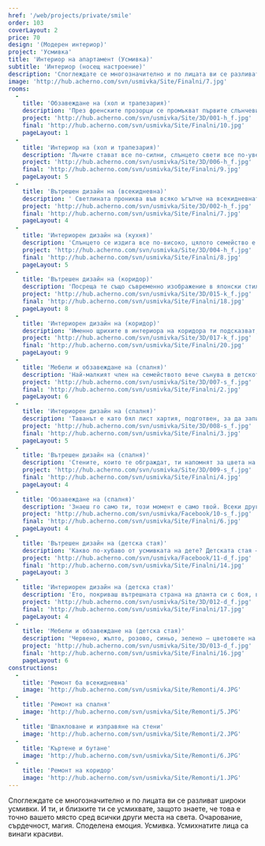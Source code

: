 ```yaml
---
href: '/web/projects/private/smile'
order: 103
coverLayout: 2
price: 70
design: '(Модерен интериор)'
project: 'Усмивка'
title: 'Интериор на апартамент (Усмивка)'
subtitle: 'Интериор (носещ настроение)'
description: 'Споглеждате се многозначително и по лицата ви се разливат широки усмивки. И ти, и близките ти се усмихвате, защото знаете, че това е точно вашето място сред всички други места на света. Очарование, сърдечност, магия. Споделена емоция. Усмивка. Усмихнатите лица са винаги красиви..'
image: 'http://hub.acherno.com/svn/usmivka/Site/Finalni/7.jpg'
rooms:
  -
    title: 'Обзавеждане на (хол и трапезария)'
    description: 'През френските прозорци се промъкват първите слънчеви лъчи и съживяват миниатюрните частици във въздуха, които обикновено са невидими за очите. '
    project: 'http://hub.acherno.com/svn/usmivka/Site/3D/001-h_f.jpg'
    final: 'http://hub.acherno.com/svn/usmivka/Site/Finalni/10.jpg'
    pageLayout: 1
  -
    title: 'Интериор на (хол и трапезария)'
    description: 'Лъчите стават все по-силни, слънцето свети все по-уверено, насърчено от твоята усмивка.'
    project: 'http://hub.acherno.com/svn/usmivka/Site/3D/006-h_f.jpg'
    final: 'http://hub.acherno.com/svn/usmivka/Site/Finalni/9.jpg'
    pageLayout: 5
  -
    title: 'Вътрешен дизайн на (всекидневна)'
    description: ' Светлината прониква във всяко ъгълче на всекидневната.'
    project: 'http://hub.acherno.com/svn/usmivka/Site/3D/002-h_f.jpg'
    final: 'http://hub.acherno.com/svn/usmivka/Site/Finalni/7.jpg'
    pageLayout: 4
  -
    title: 'Интериорен дизайн на (кухня)'
    description: 'Слънцето се издига все по-високо, цялото семейство е вече будно. Приготвяте закуската заедно, като на игра: някои помагат с действия, други – със съвети, а трети – със споделяне на желания. Това също не е малко, нали? Хапвате заедно и се зареждате с енергия и усмивки, с които ще посрещнете новите предизвикателства.'
    project: 'http://hub.acherno.com/svn/usmivka/Site/3D/004-h_f.jpg'
    final: 'http://hub.acherno.com/svn/usmivka/Site/Finalni/8.jpg'
    pageLayout: 5
  -
    title: 'Вътрешен дизайн на (коридор)'
    description: 'Посреща те също съвременно изображение в японски стил – загадъчен поглед, чувствено развята черна коса, крехък и неземно красив черешов цвят. Е, добре дошъл!'
    project: 'http://hub.acherno.com/svn/usmivka/Site/3D/015-k_f.jpg'
    final: 'http://hub.acherno.com/svn/usmivka/Site/Finalni/18.jpg'
    pageLayout: 8
  -
    title: 'Интериорен дизайн на (коридор)'
    description: 'Именно щрихите в интериора на коридора ти подсказват, че вече си вкъщи: неутрално бяло, огледална повърхност и сиво матово покритие, съчетани с топлината на светлото дърво'
    project: 'http://hub.acherno.com/svn/usmivka/Site/3D/017-k_f.jpg'
    final: 'http://hub.acherno.com/svn/usmivka/Site/Finalni/20.jpg'
    pageLayout: 9
  -
    title: 'Мебели и обзавеждане на (спалня)'
    description: 'Най-малкият член на семейството вече сънува в детското легло в спалнята. Хармония, красота и покой. Избираш подходяща светлина, отпускаш се в удобното легло и забравяш за всичко извън тази стая.'
    project: 'http://hub.acherno.com/svn/usmivka/Site/3D/007-s_f.jpg'
    final: 'http://hub.acherno.com/svn/usmivka/Site/Finalni/2.jpg'
    pageLayout: 6
  -
    title: 'Интериорен дизайн на (спалня)'
    description: 'Таванът е като бял лист хартия, подготвен, за да запишеш идеите, спомените, мечтите си.'
    project: 'http://hub.acherno.com/svn/usmivka/Site/3D/008-s_f.jpg'
    final: 'http://hub.acherno.com/svn/usmivka/Site/Finalni/3.jpg' 
    pageLayout: 5
  -
    title: 'Вътрешен дизайн на (спалня)'
    description: 'Стените, които те обграждат, ти напомнят за цвета на канелата, за наситения й сладостен аромат, за екзотичния пазар за подправки в Истанбул.'
    project: 'http://hub.acherno.com/svn/usmivka/Site/3D/009-s_f.jpg'
    final: 'http://hub.acherno.com/svn/usmivka/Site/Finalni/4.jpg'
    pageLayout: 4
  -
    title: 'Обзавеждане на (спалня)'
    description: 'Знаеш го само ти, този момент е само твой. Всеки друг вижда просто стени.'
    project: 'http://hub.acherno.com/svn/usmivka/Facebook/10-s_f.jpg'
    final: 'http://hub.acherno.com/svn/usmivka/Site/Finalni/6.jpg'
    pageLayout: 4
  -
    title: 'Вътрешен дизайн на (детска стая)'
    description: 'Какво по-хубаво от усмивката на дете? Детската стая – единствената стая в дома, събираща толкова първи моменти на открития и преживявания, смайващи детското съзнание.'
    project: 'http://hub.acherno.com/svn/usmivka/Facebook/11-d_f.jpg'
    final: 'http://hub.acherno.com/svn/usmivka/Site/Finalni/14.jpg'
    pageLayout: 3
  -
    title: 'Интериорен дизайн на (детска стая)'
    description: 'Ето, покриваш вътрешната страна на дланта си с боя, внимателно пристискаш ръчичка към стената и е готово – това е твоят отпечатък, това си ти тук и сега, това е любимият ти цвят, а този до него – любимият цвят на най-добрия ти приятел, отпечатъкът на неговата ръка.'
    project: 'http://hub.acherno.com/svn/usmivka/Site/3D/012-d_f.jpg'
    final: 'http://hub.acherno.com/svn/usmivka/Site/Finalni/17.jpg'
    pageLayout: 4
  -
    title: 'Мебели и обзавеждане на (детска стая)'
    description: 'Червено, жълто, розово, синьо, зелено – цветовете на цветята, на плодовете и зеленчуците, на шарените бонбони, на фантастичните литературни и анимационни герои: симпатичните извънземни, мечото семейство, сънчовците, колите, самолетите и всички останали странни вълшебни създания, животинчета или оживели предмети, населяващи страната на въображението на най-малките.'
    project: 'http://hub.acherno.com/svn/usmivka/Site/3D/013-d_f.jpg'
    final: 'http://hub.acherno.com/svn/usmivka/Site/Finalni/16.jpg'
    pageLayout: 6
constructions:
  -
    title: 'Ремонт ба всекидневна'
    image: 'http://hub.acherno.com/svn/usmivka/Site/Remonti/4.JPG'
  -
    title: 'Ремонт на спалня'
    image: 'http://hub.acherno.com/svn/usmivka/Site/Remonti/5.JPG'
  -
    title: 'Шпакловане и изправяне на стени'
    image: 'http://hub.acherno.com/svn/usmivka/Site/Remonti/2.JPG'
  -
    title: 'Къртене и бутане'
    image: 'http://hub.acherno.com/svn/usmivka/Site/Remonti/6.JPG'
  -
    title: 'Ремонт на коридор'
    image: 'http://hub.acherno.com/svn/usmivka/Site/Remonti/1.JPG'
---
```

Споглеждате се многозначително и по лицата ви се разливат широки усмивки. И ти, и близките ти се усмихвате, защото знаете, че това е точно вашето място сред всички други места на света. Очарование, сърдечност, магия. Споделена емоция. Усмивка. Усмихнатите лица са винаги красиви.
